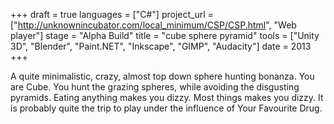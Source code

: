 +++
draft = true
languages = ["C#"]
project_url = ["http://unknownincubator.com/local_minimum/CSP/CSP.html", "Web player"]
stage = "Alpha Build"
title = "cube sphere pyramid"
tools = ["Unity 3D", "Blender", "Paint.NET", "Inkscape", "GIMP", "Audacity"]
date = 2013
+++

A quite minimalistic, crazy, almost top down sphere hunting bonanza. You are Cube. You hunt the grazing spheres, while avoiding the disgusting pyramids. Eating anything makes you dizzy. Most things makes you dizzy. It is probably quite the trip to play under the influence of Your Favourite Drug.
